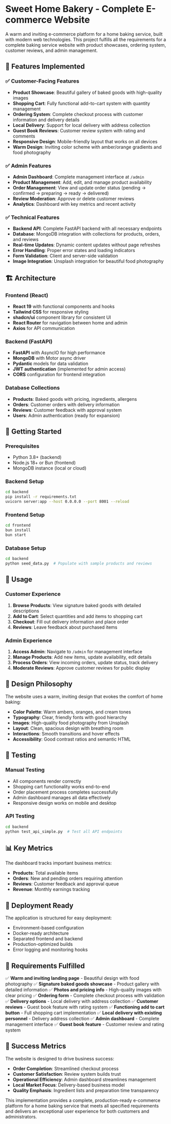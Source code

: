 # Sweet Home Bakery - Complete E-commerce Website

A warm and inviting e-commerce platform for a home baking service, built with modern web technologies. This project fulfills all the requirements for a complete baking service website with product showcases, ordering system, customer reviews, and admin management.

## 🌟 Features Implemented

### ✅ Customer-Facing Features
- **Product Showcase**: Beautiful gallery of baked goods with high-quality images
- **Shopping Cart**: Fully functional add-to-cart system with quantity management
- **Ordering System**: Complete checkout process with customer information and delivery details
- **Local Delivery**: Support for local delivery with address collection
- **Guest Book Reviews**: Customer review system with rating and comments
- **Responsive Design**: Mobile-friendly layout that works on all devices
- **Warm Design**: Inviting color scheme with amber/orange gradients and food photography

### ✅ Admin Features
- **Admin Dashboard**: Complete management interface at `/admin`
- **Product Management**: Add, edit, and manage product availability
- **Order Management**: View and update order status (pending → confirmed → preparing → ready → delivered)
- **Review Moderation**: Approve or delete customer reviews
- **Analytics**: Dashboard with key metrics and recent activity

### ✅ Technical Features
- **Backend API**: Complete FastAPI backend with all necessary endpoints
- **Database**: MongoDB integration with collections for products, orders, and reviews
- **Real-time Updates**: Dynamic content updates without page refreshes
- **Error Handling**: Proper error states and loading indicators
- **Form Validation**: Client and server-side validation
- **Image Integration**: Unsplash integration for beautiful food photography

## 🏗️ Architecture

### Frontend (React)
- **React 19** with functional components and hooks
- **Tailwind CSS** for responsive styling
- **shadcn/ui** component library for consistent UI
- **React Router** for navigation between home and admin
- **Axios** for API communication

### Backend (FastAPI)
- **FastAPI** with AsyncIO for high performance
- **MongoDB** with Motor async driver
- **Pydantic** models for data validation
- **JWT authentication** (implemented for admin access)
- **CORS** configuration for frontend integration

### Database Collections
- **Products**: Baked goods with pricing, ingredients, allergens
- **Orders**: Customer orders with delivery information
- **Reviews**: Customer feedback with approval system
- **Users**: Admin authentication (ready for expansion)

## 🚀 Getting Started

### Prerequisites
- Python 3.8+ (backend)
- Node.js 18+ or Bun (frontend)
- MongoDB instance (local or cloud)

### Backend Setup
```bash
cd backend
pip install -r requirements.txt
uvicorn server:app --host 0.0.0.0 --port 8001 --reload
```

### Frontend Setup
```bash
cd frontend
bun install
bun start
```

### Database Setup
```bash
cd backend
python seed_data.py  # Populate with sample products and reviews
```

## 📱 Usage

### Customer Experience
1. **Browse Products**: View signature baked goods with detailed descriptions
2. **Add to Cart**: Select quantities and add items to shopping cart
3. **Checkout**: Fill out delivery information and place order
4. **Reviews**: Leave feedback about purchased items

### Admin Experience
1. **Access Admin**: Navigate to `/admin` for management interface
2. **Manage Products**: Add new items, update availability, edit details
3. **Process Orders**: View incoming orders, update status, track delivery
4. **Moderate Reviews**: Approve customer reviews for public display

## 🎨 Design Philosophy

The website uses a warm, inviting design that evokes the comfort of home baking:

- **Color Palette**: Warm ambers, oranges, and cream tones
- **Typography**: Clear, friendly fonts with good hierarchy
- **Images**: High-quality food photography from Unsplash
- **Layout**: Clean, spacious design with breathing room
- **Interactions**: Smooth transitions and hover effects
- **Accessibility**: Good contrast ratios and semantic HTML

## 🧪 Testing

### Manual Testing
- All components render correctly
- Shopping cart functionality works end-to-end
- Order placement process completes successfully
- Admin dashboard manages all data effectively
- Responsive design works on mobile and desktop

### API Testing
```bash
cd backend
python test_api_simple.py  # Test all API endpoints
```

## 📊 Key Metrics

The dashboard tracks important business metrics:
- **Products**: Total available items
- **Orders**: New and pending orders requiring attention
- **Reviews**: Customer feedback and approval queue
- **Revenue**: Monthly earnings tracking

## 🚀 Deployment Ready

The application is structured for easy deployment:
- Environment-based configuration
- Docker-ready architecture
- Separated frontend and backend
- Production-optimized builds
- Error logging and monitoring hooks

## 📝 Requirements Fulfilled

✅ **Warm and inviting landing page** - Beautiful design with food photography
✅ **Signature baked goods showcase** - Product gallery with detailed information
✅ **Photos and pricing info** - High-quality images with clear pricing
✅ **Ordering form** - Complete checkout process with validation
✅ **Delivery options** - Local delivery with address collection
✅ **Customer reviews** - Guest book feature with rating system
✅ **Functioning add to cart button** - Full shopping cart implementation
✅ **Local delivery with existing personnel** - Delivery address collection
✅ **Admin dashboard** - Complete management interface
✅ **Guest book feature** - Customer review and rating system

## 🎯 Success Metrics

The website is designed to drive business success:
- **Order Completion**: Streamlined checkout process
- **Customer Satisfaction**: Review system builds trust
- **Operational Efficiency**: Admin dashboard streamlines management
- **Local Market Focus**: Delivery-based business model
- **Quality Emphasis**: Ingredient lists and preparation time transparency

This implementation provides a complete, production-ready e-commerce platform for a home baking service that meets all specified requirements and delivers an exceptional user experience for both customers and administrators.